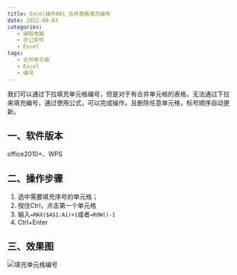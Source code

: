 ```yaml
---
title: Excel操作001_合并表格填充编号
date: 2022-09-03
categories:
   - 编程电脑
   - 办公软件
   - Excel
tags: 
   - 合并单元格
   - Excel
   - 编号 
---
```


我们可以通过下拉填充单元格编号，但是对于有合并单元格的表格，无法通过下拉来填充编号，通过使用公式，可以完成操作。且删除任意单元格，标号顺序自动更新。
<!-- more -->

## 一、软件版本

office2010+、WPS

## 二、操作步骤

1. 选中需要填充序号的单元格；
2. 按住Ctrl，点击第一个单元格
3. 输入`=MAX($A$1:A1)+1`或者`=ROW()-1`
4. Ctrl+Enter

## 三、效果图

![填充单元格编号](https://preview.cloud.189.cn/image/imageAction?param=DCFCBC1578F4E5E425606D9554871780FF4C49290967B04653018C98BEE61BEF995312E0881E648EEF0D035B3493FF04F7ACF1750AF98C9C99AC82EA4F8AAF3D110212B5776D6EDFB318EAF95C8C960096CE6B0E8F55C4FA7F62EC4342B4E2BEEA5B73F821304FD4F410C9A1D15F4449)
